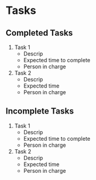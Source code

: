 # Tasks

## Completed Tasks

1. Task 1
    - Descrip
    - Expected time to complete
    - Person in charge
2. Task 2
    - Descrip
    - Expected time
    - Person in charge

## Incomplete Tasks

1. Task 1
    - Descrip
    - Expected time to complete
    - Person in charge
2. Task 2
    - Descrip
    - Expected time
    - Person in charge
